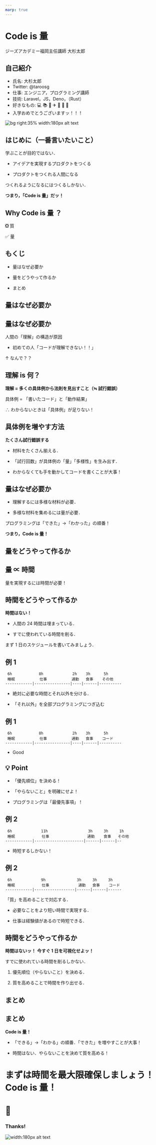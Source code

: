 ```yaml
---
marp: true
---
```


<!--
theme: gaia
class:
 - invert
headingDivider: 2
paginate: true
-->

<!--
_class:
 - lead
 - invert
-->

# Code is 量

ジーズアカデミー福岡主任講師 大杉太郎

## 自己紹介

- 氏名: 大杉太郎
- Twitter: @taroosg
- 仕事: エンジニア，プログラミング講師
- 技術: Laravel，JS，Deno，（Rust）
- 好きなもの: 💻 📚 🥃 ✈ 🚌 🚃 🚮
- 入学おめでとうございますッ！！！

![bg right:35% width:180px alt text](./img/qr_twitter.png)

## はじめに（一番言いたいこと）

学ぶことが目的ではない．

- アイデアを実現するプロダクトをつくる

- プロダクトをつくれる人間になる

つくれるようになるにはつくるしかない．

**つまり，「Code is 量」だッ！**

## Why Code is 量 ？

❎ 質

✅ 量

<!--
_class:
 - lead
 - invert
-->

## もくじ

- 量はなぜ必要か

- 量をどうやって作るか

- まとめ

## 量はなぜ必要か

<!--
_class:
 - lead
 - invert
-->

## 量はなぜ必要か

人間の「理解」の構造が原因

- 初めての人「コードが理解できない！！」

↑ なんで？？

## 理解 is 何？

**理解 = 多くの具体例から法則を見出すこと（≒ 試行錯誤）**

具体例 = 「書いたコード」と「動作結果」

∴ わからないときは「具体例」が足りない！

## 具体例を増やす方法

**たくさん試行錯誤する**

- 材料をたくさん揃える．

- 「試行回数」が具体例の「量」「多様性」を生み出す．

- わからなくても手を動かしてコードを書くことが大事！

## 量はなぜ必要か

- 理解するには多様な材料が必要．

- 多様な材料を集めるには量が必要．

プログラミングは「できた」→「わかった」の順番！

**つまり，Code is 量！**

## 量をどうやって作るか

<!--
_class:
 - lead
 - invert
-->

## 量 ∝ 時間

量を実現するには時間が必要！

<!--
_class:
 - lead
 - invert
-->

## 時間をどうやって作るか

**時間はない！**

- 人間の 24 時間は埋まっている．

- すでに使われている時間を削る．

まず 1 日のスケジュールを書いてみましょう．

## 例 1

```
 6h            8h             2h    3h      5h
 睡眠           仕事           通勤   食事    その他
------------|----------------|----|------|----------
```

- 絶対に必要な時間とそれ以外を分ける．

- 「それ以外」を全部プログラミングにつぎ込む

## 例 1

```
 6h            8h             2h    3h      5h
 睡眠           仕事           通勤   食事    コード
------------|----------------|----|------|----------
```

- Good

## 💡 Point

- 「優先順位」を決める！

- 「やらないこと」を明確にせよ！

- プログラミングは「最優先事項」！

## 例 2

```
 6h             11h                  3h     3h     1h
 睡眠            仕事                 通勤    食事   その他
------------|----------------------|------|------|--
```

- 時短するしかない！

## 例 2

```
 6h             9h              3h     3h     3h
 睡眠            仕事             通勤   食事    コード
------------|------------------|------|------|------
```

「質」を高めることで対応する．

- 必要なことをより短い時間で実現する．

- 仕事は経験値があるので時短できる．

## 時間をどうやって作るか

**時間はないッ！** **今すぐ 1 日を可視化せよッ！**

すでに使われている時間を削るしかない．

1. 優先順位（やらないこと）を決める．

2. 質を高めることで時間を作り出せる．

## まとめ

<!--
_class:
 - lead
 - invert
-->

## まとめ

**Code is 量！**

- 「できる」→「わかる」の順番．「できた」を増やすことが大事！

- 時間はない．やらないことを決めて質を高める！

# まずは時間を最大限確保しましょう！ Code is 量！

<!--
_class:
 - lead
 - invert
-->

# 🥃

<!--
_class:
 - lead
 - invert
-->

### Thanks!

![width:180px alt text](./img/qr_twitter.png)
